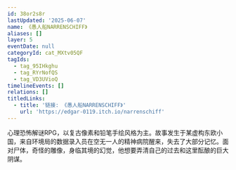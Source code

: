 ```yaml
---
id: 38or2s8r
lastUpdated: '2025-06-07'
name: 《愚人船NARRENSCHIFF》
aliases: []
layer: 5
eventDate: null
categoryId: cat_MXtv05QF
tagIds:
  - tag_95IHkghu
  - tag_RYrNofQS
  - tag_VD3UVioQ
timelineEvents: []
relations: []
titledLinks:
  - title: '链接: 《愚人船NARRENSCHIFF》'
    url: 'https://edgar-0119.itch.io/narrenschiff'
---
```

心理恐怖解谜RPG，以复古像素和铅笔手绘风格为主。故事发生于某虚构东欧小国，来自环境局的数据录入员在空无一人的精神病院醒来，失去了大部分记忆。面对尸体，奇怪的雕像，身临其境的幻觉，他想要弄清自己的过去和这里酝酿的巨大阴谋。
